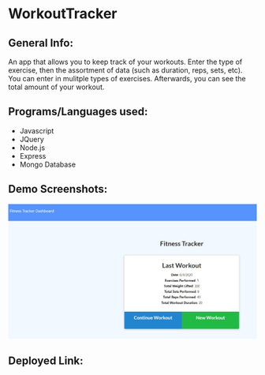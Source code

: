 # WorkoutTracker

## General Info:
An app that allows you to keep track of your workouts. 
Enter the type of exercise, then the assortment of data
(such as duration, reps, sets, etc). 
You can enter in mulitple types of exercises.
Afterwards, you can see the total amount of your workout.

## Programs/Languages used:
* Javascript
* JQuery
* Node.js
* Express
* Mongo Database

## Demo Screenshots:
<img src="/demo/1.jpg">

## Deployed Link:

